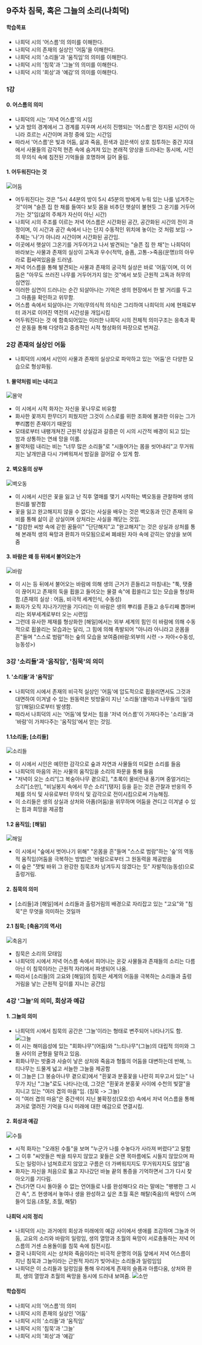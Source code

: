 ## 9주차 침묵, 혹은 그늘의 소리(나희덕) 

#### 학습목표
* 나희덕 시의 '어스름'의 의미를 이해한다.
* 나희덕 시의 존재의 실상인 '어둠'을 이해한다.
* 나희덕 시의 '소리들'과 '움직임'의 의미를 이해한다.
* 나희덕 시의 '침묵'과 '그늘'의 의미를 이해한다.
* 나희덕 시의 '회상'과 '예감'의 의미를 이해한다.

### 1강 

#### 0. 어스름의 의미
* 나희덕의 시는 '저녁 어스름'의 시임
* 낮과 밤의 경계에서 그 경계를 지우며 서서히 진행되는 '어스름'은 정지된 시간이 아니라 흐르는 시간이며 과정 중에 있는 시간임
* 따라서 '어스름'은 빛과 어둠, 삶과 죽음, 흰색과 검은색이 상호 침투하는 중간 지대에서 사물들의 감각적 현존 속에 숨겨져 있는 본래적 양상을 드러내는 동시에, 시인의 무의식 속에 침전된 기억들을 호명하며 길어 올림.

#### 1. 어두워진다는 것
![어둠](https://blogfiles.pstatic.net/MjAyMDEwMjlfMjg5/MDAxNjAzOTY1MDEyNzY4.ULPWmFPpllx1DRbYFi7AW8-ZsUQpR0FRAzrspikO-Ysg.iwGUdtc29v38T9X5HiidBBYiEMgAEnqJceD_HtEDcR4g.PNG.sonbill/image.png)
* 어두워진다는 것은 "5시 44분의 방이 5시 45분의 방에게 누워 있는 나를 넘겨주는 것"이며 "슬픈 집 한 채를 들여다 보듯 몸을 비추던 햇살이 불현듯 그 온기를 거두어가는 것"임(삶의 주체가 자신이 아닌 시간)
* 나희덕 시의 주조를 이르는 저녁 어스름은 시간화된 공간, 공간화된 시간의 전이 과정이며, 이 시간과 공간 속에서 나는 단지 수동적인 위치에 놓이는 것 처럼 보임 -> 주체는 '나'가 아니라 시간이며 시간화된 공간임.
* 이곳에서 햇살이 그온기를 거두어가고 나서 발견되는 "슬픈 집 한 채"는 나희덕이 바라보는 사물과 존재의 실상이 고독과 우수(적막, 슬픔, 고통->죽음(운명))의 아우라로 휩싸여있음을 드러냄.
* 저녁 어스름을 통해 발견되는 사물과 존재의 궁극적 실상은 바로 '어둠'이며, 이 어둠은 "아무도 쓰러진 나무를 거두어가지 않는 것"에서 보듯 근원적 고독과 허무의 심연임.
* 이러한 심연이 드러나는 순간 되살아나는 기억은 생의 현장에서 한 발 거리를 두고 그 아픔을 확인하고 위무함.
* 어스름 속에서 되살아나는 기억(무의식적 의식)은 그리하여 나희덕의 시에 현재로부터 과거로 이어진 역전의 시간성을 개입시킴
* 어두워진다는 것 에 함축되어있는 이러한 나희덕 시의 전체적 의미구조는 응축과 확산 운동을 통해 다양하고 중층적인 시적 형상화의 파장으로 번져감.

### 2강 존재의 실상인 어둠
* 나희덕의 시에서 시인이 사물과 존재의 실상으로 파악하고 있는 '어둠'은 다양한 모습으로 형상화됨.

#### 1. 몰약처럼 비는 내리고
![몰약](https://blogfiles.pstatic.net/MjAyMDEwMjlfOTAg/MDAxNjAzOTY2MjExNzY0.FsRkWVwSHhMVhTO7SvVFtjZFN6dqs3F-r5VI7UPvaBYg.XMWTUgV4I6qcNcE7iH0JambIg6en385z7P9KRDIoZ98g.PNG.sonbill/image.png)
* 이 시에서 시적 화자는 자신을 꽃나무로 비유함
* 화사한 꽃까지 한무더기 피웠지만 그것이 스스로를 위한 조화에 불과한 이유는 그가 뿌리뽑힌 존재이기 때문임
* 모태로부터 내팽개쳐진 근원적 상실감과 갈증은 이 시의 시간적 배경이 되고 있는 밤과 상통하는 연쇄 망을 이룸.
* 몰약처럼 내리는 비는 "너무 많은 소리들"로 "시들어가는 몸을 씻어내리"고 무거워지는 날개만큼 다시 가벼워져서 밤길을 걸어갈 수 있게 함.

#### 2. 벽오동의 상부
![벽오동](https://blogfiles.pstatic.net/MjAyMDEwMjlfMjYw/MDAxNjAzOTY2NTk1NTM2.VyompZ_Cb1pCf1N_Sm8FUw6fxXMxgUOcQ-fl61IwUwIg.kPRwM8bWRygFAzVze62IZCPGQ0XziR6UN03NluisRTkg.PNG.sonbill/image.png)
* 이 시에서 시인은 꽃을 잃고 난 직후 열매를 맺기 시작하는 벽오동을 관찰하며 생의 원리를 발견함
* 꽃을 잃고 완고해지지 않을 수 없다는 사실을 배우는 것은 벽오동과 인간 존재의 유비를 통해 삶이 곧 상실이며 상처라는 사실을 깨닫는 것임.
* "캄캄한 씨방 속에 갇힌 꿈들이" "단단해지"고 "완고해지"는 것은 상실과 상처를 통해 본래적 생의 욕망과 환희가 마모됨으로써 폐쇄된 자아 속에 갇히는 양상을 보여줌


#### 3. 바람은 왜 등 뒤에서 불어오는가
![바람](https://blogfiles.pstatic.net/MjAyMDEwMjlfMTUg/MDAxNjAzOTY2OTIzMzQ1.3QIn5UXkSVOhDVjNPjfU4XD54WXAGMq5tgWkR56aTIAg.jnKledKGXyxUaoYCEUng6myTqmKVczKnziNoFcD-H9cg.PNG.sonbill/image.png)
* 이 시는 등 뒤에서 불어오는 바람에 의해 생의 근거가 흔들리고 마침내는 "툭, 탯줄이 끊어지고 존재의 둑을 휩쓸고 들어오는 물결 속"에 휩쓸리고 있는 모습을 형상화함.(존재의 실상 : 어둠, 비극적 세계인식, 수동성)
* 화자가 오직 지나가기만을 기다리는 이 바람은 생의 뿌리를 흔들고 송두리째 뽑아버리는 외부세계로부터 오는 시련임
* 그런데 유사한 제재를 형상화한 [해일]에서는 외부 세계의 힘인 이 바람에 의해 수동적으로 휩쓸리는 모습과는 달리, 그 힘에 의해 촉발되어 "아니라 아니라고 온몸을 흔"들며 "스스로 범람"하는 숲의 모습을 보여줌(바람:외부의 시련 -> 자아<수동성, 능동성>)

### 3강 '소리들'과 '움직임', '침묵'의 의미

#### 1. '소리들'과 '움직임'
* 나희덕의 시에서 존재의 비극적 실상인 '어둠'에 압도적으로 휩쓸리면서도 그것과 대면하여 이겨낼 수 있는 원동력은 빗방울이 지닌 '소리들'(몰약)과 나무들의 '일렁임'(해일)으로부터 발생함.
* 따라서 나희덕의 시는 '어둠'에 맞서는 힘을 '저녁 어스름'이 가져다주는 '소리들'과 '바람'이 가져다주는 '움직임'에서 얻는 것임.

#### 1.1소리들; [소리들]
![소리들](https://blogfiles.pstatic.net/MjAyMDEwMjlfMTMx/MDAxNjAzOTY3NTc4OTg2.J7T68D7Ua-Or7NyVl6BwzcmDtorPvVFac7gUI_bNftog.g_DZab3Z2w8DcWUU9mF27JG0gNJjUelJ871J0g3_Qisg.PNG.sonbill/image.png)
* 이 시에서 시인은 예민한 감각으로 숲과 자연과 사물들의 미묘한 소리를 들음
* 나희덕의 마음의 귀는 사물의 움직임을 소리의 파문을 통해 들음
* "저녁이 오는 소리"[그 복숭아나무 곁으로], "초록이 물비린내 풍기며 중얼거리는 소리"[소만], "비닐봉지 속에서 무슨 소리"[탱자] 등을 듣는 것은 관찰과 반응의 주체를 의식 및 사유로부터 무의식 및 감각으로 전이시킴으로써 가능해짐.
* 이 소리들은 생의 상실과 상처와 아픔(어둠)을 위무하며 어둠을 견디고 이겨낼 수 있는 힘과 희망을 제공함

#### 1.2 움직임; [해일]
![해일](https://blogfiles.pstatic.net/MjAyMDEwMjlfMzcg/MDAxNjAzOTY4MDUzNDk2.gPf4fDwy1-aN5fuFRKzr6EWoIIaUN4nlf-fezxQUOtog.NRB5AD7xcTcNLRdRoxvKpyKQbRUpphiHjyjvH159ytAg.PNG.sonbill/image.png)
* 이 시에서 "숲에서 벗어나기 위해" "온몸을 흔"들며 "스스로 범람"하는 '숲'의 역동적 움직임(어둠을 극복하는 방법)은 '바람으로부터 그 원동력을 제공받음
* 이 숲은 "잿빛 바위 그 완강한 침묵조차 남겨두지 않겠다는 듯" 자발적(능동성)으로 출렁거림.

#### 2. 침묵의 의미
* [소리들]과 [해일]에서 소리들과 출렁거림의 배경으로 자리잡고 있는 "고요"와 "침묵"은 무엇을 의미하는 것일까

#### 2.1 침묵; [축음기의 역사]
![축음기](https://blogfiles.pstatic.net/MjAyMDEwMjlfODkg/MDAxNjAzOTY4NDU4OTAz.qeMIQmWYYC8v52elXfjlCNwfodcvIe3GlX3YCgP_2YMg.AwAi5Vur6G3W66eaf-BDYJBH5F9tKDt5YhSNQnUbJ2Yg.PNG.sonbill/image.png)
* 침묵은 소리의 모태임
* 나희덕의 시에서 저녁 어스름 속에서 피어나는 온갖 사물들과 존재들의 소리는 다름 아닌 이 침묵이라는 근원적 자리에서 파생되어 나옴.
* 따라서 [소리들]의 고요와 [해일]의 침묵은 세계의 어둠을 극복하는 소리들과 출렁거림을 낳는 근원적 깊이를 지니는 공간임

### 4강 '그늘'의 의미, 회상과 예감

#### 1. 그늘의 의미
* 나희덕의 시에서 침묵의 공간은 '그늘'이라는 형태로 변주되어 나타나기도 함.
![그늘](https://blogfiles.pstatic.net/MjAyMDEwMjlfOTkg/MDAxNjAzOTY4OTUwNDIw.vKYvqCS7JurTfLYNYQ1uWRcMz3JDnR4mh4NQ3TL3dHAg.EhT0z9Kq8I-wqhUNdoYbocIvttSs4UH7FTm84ugnikIg.PNG.sonbill/image.png)
* 이 시는 해미읍성에 있는 "회화나무"(어둠)와 "느티나무"(그늘)의 대립적 의미와 그 둘 사이의 균형을 말하고 있음.
* 회화나무는 밧줄과 사슬이 낳은 상처와 죽음과 형틀의 어둠을 대변하는데 반해, 느티나무는 드물게 넓고 서늘한 그늘을 제공함
* 이 그늘은 [그 봉숭아나무 곁으로]에서 "흰꽃과 분홍꽃을 나란히 피우고서 있는" 나무가 지닌 "그늘"로도 나타나는데, 그것은 "흰꽃과 분홍꽃 사이에 수천의 빛깔"을 지니고 있는 "여러 겹의 마음"임. (침묵 -> 그늘)
* 이 "여러 겹의 마음"은 중간색이 지닌 불확정성(모호성) 속에서 저녁 어스름을 통해 과거로 열려진 기억을 다시 미래에 대한 예감으로 연결시킴.

#### 2. 회상과 예감
![수틀](https://blogfiles.pstatic.net/MjAyMDEwMjlfMjY1/MDAxNjAzOTY5ODgxMjA1.cjL5Wkd_Olksr4hGX3Ezb0Tiw4zNVnykrBr43YtKln4g.fOST6d1oSKiaZ8363R0h62PVp4_Rpwc2h0VWx-075-Ug.PNG.sonbill/image.png)
 * 시적 화자는 "오래된 수틀"을 보며 "누군가 나를 수놓다가 사라져 버렸다"고 말함
 * 그 이후 "씨앗들은 싹을 틔우지 않았고 꽃들은 오랜 목마름에도 시들지 않았으며 파도는 일렁이나 넘쳐흐르지 않았고 구름은 더 가벼워지지도 무거워지지도 않았"음
 * 화자는 자신을 처음으로 뚫고 지나갔던 바늘 끝의 통증을 기억하면서 그가 다시 찾아오기를 기다림.
 * 건너가면 다시 돌아올 수 없는 언어들로 나를 완성해다오 라는 말에는 "팽팽한 그 시간 속", 즈 현생에서 놓여나 생을 완성하고 싶은 초월 혹은 해탈(죽음)의 욕망이 스며들어 있음.(초탈, 초월, 해탈)

#### 나희덕 시의 정리
* 나희덕의 시는 과거에의 회상과 미래에의 예감 사이에서 생애를 조감하며 그늘과 어둠, 고요의 소리와 바람의 일렁임, 생의 열망과 초월의 욕망이 서로충돌하는 저녁 어스름의 거센 소용돌이를 침묵 속에 침전시킴.
* 결국 나희덕의 시는 상처와 죽음이라는 비극적 운명의 어둠 앞에서 저녁 어스름이 지닌 침묵과 그늘이라는 근원적 자리가 빚어내는 소리들과 일렁임임
* 나희덕은 이 소리들과 일렁임을 통해 우리에게 존재의 슬픔과 아름다움, 상처와 환희, 생의 열망과 초월의 욕망을 동시에 드러내 보여줌.
![소만](https://blogfiles.pstatic.net/MjAyMDEwMjlfMTIw/MDAxNjAzOTcwMzYwMzA5.ioZCbZldKLBPmCsL32SL7PBZoFlR34YBuxfoNFACeoUg.JpEl2eG2-91YaV5TBGjDqXyhkPffTuYpqUeoGpXgbFsg.PNG.sonbill/image.png)

#### 학습정리
* 나희덕 시의 '어스름'의 의미
* 나희덕 시의 존재의 실상인 '어둠'
* 나희덕 시의 '소리들'과 '움직임'
* 나희덕 시의 '침묵'과 '그늘'
* 나희덕 시의 '회상'과 '예감'


